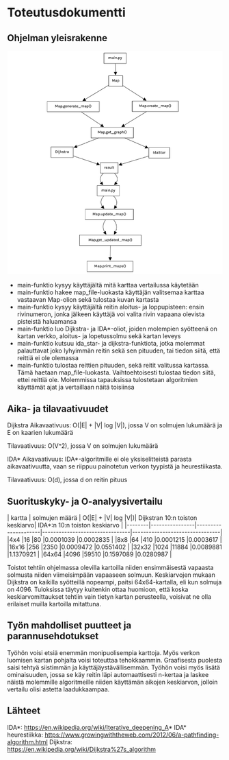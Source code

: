 # Toteutusdokumentti

## Ohjelman yleisrakenne

![yleisrakenne](/dokumentointi/kuvat/rakenne.png)
- main-funktio kysyy käyttäjältä mitä karttaa vertailussa käytetään
- main-funktio hakee map_file-luokasta käyttäjän valitsemaa karttaa vastaavan Map-olion sekä tulostaa kuvan kartasta
- main-funktio kysyy käyttäjältä reitin aloitus- ja loppupisteen: ensin rivinumeron, jonka jälkeen käyttäjä voi valita rivin vapaana olevista pisteistä haluamansa
- main-funktio luo Dijkstra- ja IDA*-oliot, joiden molempien syötteenä on kartan verkko, aloitus- ja lopetussolmu sekä kartan leveys
- main-funktio kutsuu ida_star- ja dijkstra-funktiota, jotka molemmat palauttavat joko lyhyimmän reitin sekä sen pituuden, tai tiedon siitä, että reittiä ei ole olemassa
- main-funktio tulostaa reittien pituuden, sekä reitit valitussa kartassa. Tämä haetaan map_file-luokasta. Vaihtoehtoisesti tulostaa tiedon siitä, ettei reittiä ole. Molemmissa tapauksissa tulostetaan algoritmien käyttämät ajat ja vertaillaan näitä toisiinsa

## Aika- ja tilavaativuudet

Dijkstra
Aikavaativuus:
O(|E| + |V| log |V|), jossa V on solmujen lukumäärä ja E on kaarien lukumäärä

Tilavaativuus: 
O(V^2), jossa V on solmujen lukumäärä

IDA*
Aikavaativuus: 
IDA*-algoritmille ei ole yksiselitteistä parasta aikavaativuutta, vaan se riippuu painotetun verkon tyypistä ja heurestiikasta.

Tilavaativuus:
O(d), jossa d on reitin pituus

## Suorituskyky- ja O-analyysivertailu

| kartta | solmujen määrä | O(|E| + |V| log |V|)| Dijkstran 10:n toiston keskiarvo| IDA*:n 10:n toiston keskiarvo |
|--------|----------------|---------------------|--------------------------------|--------------------------------|
|4x4     |16              |80                   |0.0001039                        |0.0002835                      |
|8x8     |64              |410                  |0.0001215                        |0.0003617                      |
|16x16   |256             |2350                 |0.0009472                        |0.0551402                      |
|32x32   |1024            |11884                |0.0089881                        |1.1370921                      |
|64x64   |4096            |59510                |0.1597089                        |0.0280987                      |

Toistot tehtiin ohjelmassa olevilla kartoilla niiden ensimmäisestä vapaasta solmusta niiden viimeisimpään vapaaseen solmuun. Keskiarvojen mukaan Dijkstra on kaikilla syötteillä nopeampi, paitsi 64x64-kartalla, eli kun solmuja on 4096. Tuloksissa täytyy kuitenkin ottaa huomioon, että koska keskiarvomittaukset tehtiin vain tietyn kartan perusteella, voisivat ne olla erilaiset muilla kartoilla mitattuna.

## Työn mahdolliset puutteet ja parannusehdotukset
Työhön voisi etsiä enemmän monipuolisempia karttoja. Myös verkon luomisen kartan pohjalta voisi toteuttaa tehokkaammin.
Graafisesta puolesta saisi tehtyä siistimmän ja käyttäjäystävällisemmän.
Työhön voisi myös lisätä ominaisuuden, jossa se käy reitin läpi automaattisesti n-kertaa ja laskee näistä molemmille algoritmeille niiden käyttämän aikojen keskiarvon, jolloin vertailu olisi astetta laadukkaampaa.

## Lähteet

IDA*: https://en.wikipedia.org/wiki/Iterative_deepening_A*
IDA* heurestiikka: https://www.growingwiththeweb.com/2012/06/a-pathfinding-algorithm.html 
Dijkstra: https://en.wikipedia.org/wiki/Dijkstra%27s_algorithm
